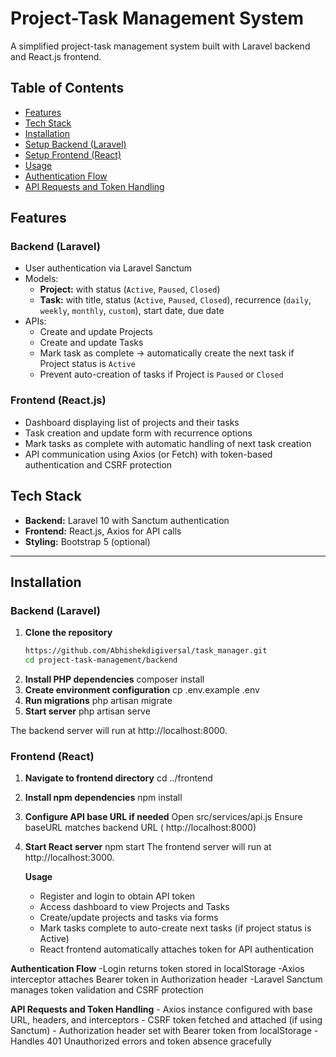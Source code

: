 # Project-Task Management System

A simplified project-task management system built with Laravel backend and React.js frontend.

## Table of Contents

- [Features](#features)  
- [Tech Stack](#tech-stack)  
- [Installation](#installation)  
- [Setup Backend (Laravel)](#setup-backend-laravel)  
- [Setup Frontend (React)](#setup-frontend-react)  
- [Usage](#usage)  
- [Authentication Flow](#authentication-flow)  
- [API Requests and Token Handling](#api-requests-and-token-handling)  


## Features

### Backend (Laravel)

- User authentication via Laravel Sanctum  
- Models:
  - **Project:** with status (`Active`, `Paused`, `Closed`)  
  - **Task:** with title, status (`Active`, `Paused`, `Closed`), recurrence (`daily`, `weekly`, `monthly`, `custom`), start date, due date  
- APIs:
  - Create and update Projects  
  - Create and update Tasks  
  - Mark task as complete → automatically create the next task if Project status is `Active`  
  - Prevent auto-creation of tasks if Project is `Paused` or `Closed`  

### Frontend (React.js)

- Dashboard displaying list of projects and their tasks  
- Task creation and update form with recurrence options  
- Mark tasks as complete with automatic handling of next task creation  
- API communication using Axios (or Fetch) with token-based authentication and CSRF protection  


## Tech Stack

- **Backend:** Laravel 10 with Sanctum authentication  
- **Frontend:** React.js, Axios for API calls  
- **Styling:** Bootstrap 5 (optional)  

---

## Installation

### Backend (Laravel)

1. **Clone the repository**  
   ```bash
   https://github.com/Abhishekdigiversal/task_manager.git
   cd project-task-management/backend
2. **Install PHP dependencies**
   composer install
3.   **Create environment configuration**
    cp .env.example .env
4.   **Run migrations**
    php artisan migrate
5.   **Start server**
    php artisan serve

The backend server will run at http://localhost:8000.

### Frontend  (React)

1. **Navigate to frontend directory**
  cd ../frontend
2. **Install npm dependencies**
  npm install
3. **Configure API base URL if needed**
   Open src/services/api.js
    Ensure baseURL matches backend URL ( http://localhost:8000)
4. **Start React server**
    npm start
   The frontend server will run at http://localhost:3000.

   **Usage**
     - Register and login to obtain API token
     - Access dashboard to view Projects and Tasks
     - Create/update projects and tasks via forms
     - Mark tasks complete to auto-create next tasks (if project status is Active)
     - React frontend automatically attaches token for API authentication

  **Authentication Flow**
     -Login returns token stored in localStorage
     -Axios interceptor attaches Bearer token in Authorization header
     -Laravel Sanctum manages token validation and CSRF protection

  **API Requests and Token Handling**
     - Axios instance configured with base URL, headers, and interceptors
     - CSRF token fetched and attached (if using Sanctum)
     - Authorization header set with Bearer token from localStorage
     - Handles 401 Unauthorized errors and token absence gracefully

